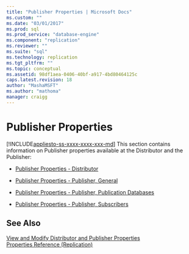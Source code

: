 ```yaml
---
title: "Publisher Properties | Microsoft Docs"
ms.custom: ""
ms.date: "03/01/2017"
ms.prod: sql
ms.prod_service: "database-engine"
ms.component: "replication"
ms.reviewer: ""
ms.suite: "sql"
ms.technology: replication
ms.tgt_pltfrm: ""
ms.topic: conceptual
ms.assetid: 98df1aea-0406-40bf-a917-4bd80464125c
caps.latest.revision: 18
author: "MashaMSFT"
ms.author: "mathoma"
manager: craigg
---
```

# Publisher Properties
[!INCLUDE[appliesto-ss-xxxx-xxxx-xxx-md](../../includes/appliesto-ss-xxxx-xxxx-xxx-md.md)]
  This section contains information on Publisher properties available at the Distributor and the Publisher:  
  
-   [Publisher Properties - Distributor](../../relational-databases/replication/publisher-properties-distributor.md)  
  
-   [Publisher Properties - Publisher, General](../../relational-databases/replication/publisher-properties-publisher-general.md)  
  
-   [Publisher Properties - Publisher, Publication Databases](../../relational-databases/replication/publisher-properties-publisher-publication-databases.md)  
  
-   [Publisher Properties - Publisher, Subscribers](../../relational-databases/replication/publisher-properties-publisher-subscribers.md)  
  
## See Also  
 [View and Modify Distributor and Publisher Properties](../../relational-databases/replication/view-and-modify-distributor-and-publisher-properties.md)   
 [Properties Reference &#40;Replication&#41;](../../relational-databases/replication/properties-reference-replication.md)  
  
  
